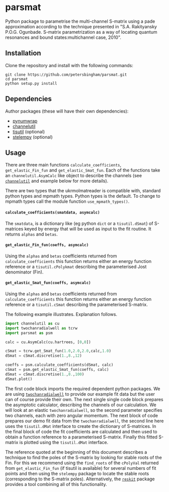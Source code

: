 # parsmat
Python package to parametrise the multi-channel S-matrix using a pade approximation according to the technique presented in "S.A. Rakityansky P.O.G. Ogunbade. S-matrix parametrization as a way of locating quantum resonances and bound states:multichannel case, 2010".

## Installation

Clone the repository and install with the following commands:

    git clone https://github.com/petersbingham/parsmat.git
    cd parsmat
    python setup.py install
    
## Dependencies
Author packages (these will have their own dependencies):
 - [pynumwrap](https://github.com/petersbingham/pynumwrap)
 - [channelutil](https://github.com/petersbingham/channelutil)
 - [tisutil](https://github.com/petersbingham/tisutil) (optional)
 - [stelempy](https://github.com/petersbingham/stelempy) (optional)

## Usage

There are three main functions `calculate_coefficients`, `get_elastic_Fin_fun` and `get_elastic_Smat_fun`. Each of the functions take an `channelutil.AsymCalc` like object to describe the channels (see [`channelutil`](https://github.com/petersbingham/channelutil) and example below for more details).

There are two types that the ukrmolmatreader is compatible with, standard python types and mpmath types. Python types is the default. To change to mpmath types call the module function `use_mpmath_types()`.

#### `calculate_coefficients(smatdata, asymcalc)`

The `smatdata`, is a dictionary like (eg python `dict` or a `tisutil.dSmat`) of S-matrices keyed by energy that will be used as input to the fit routine. It returns `alphas` and `betas`.

#### `get_elastic_Fin_fun(coeffs, asymcalc)`

Using the `alphas` and `betas` coefficients returned from `calculate_coefficients` this function returns either an energy function reference or a `tisutil.cPolykmat` describing the parameterised Jost denominator (Fin).

#### `get_elastic_Smat_fun(coeffs, asymcalc)`

Using the `alphas` and `betas` coefficients returned from `calculate_coefficients` this function returns either an energy function reference or a `tisutil.cSmat` describing the parameterised S-matrix.

The following example illustrates. Explanation follows.
```python
import channelutil as cu
import twochanradialwell as tcrw
import parsmat as psm

calc = cu.AsymCalc(cu.hartrees, [0,0])

cSmat = tcrw.get_Smat_fun(1.0,2.0,2.0,calc,1.0)
dSmat = cSmat.discretise(1.,8.,12)

coeffs = psm.calculate_coefficients(dSmat, calc)
cSmat = psm.get_elastic_Smat_fun(coeffs, calc)
dSmat = cSmat.discretise(1.,8.,100)
dSmat.plot()
```

The first code block imports the required dependent python packages. We are using [`twochanradialwell`](https://github.com/petersbingham/twochanradialwell) to provide our example fit data but the user can of course provide their own. The next single single code block prepares the asymptotic calculator, describing the channels of our calculation. We will look at an elastic `twochanradialwell`, so the second parameter specifies two channels, each with zero angular momentum. The next block of code prepares our demo fit data from the `twochanradialwell`, the second line here uses the `tisutil.dMat` interface to create the dictionary of S-matrices. In the final block of code the fit coefficients are calculated and then used to obtain a function reference to a parameterised S-matrix. Finally this fitted S-matrix is plotted using the `tisutil.dMat` interface.

The reference quoted at the beginning of this document describes a technique to find the poles of the S-matrix by looking for stable roots of the Fin. For this we recommend using the `find_roots` of the `cPolyVal` returned from `get_elastic_Fin_fun` (if tisutil is available) for several numbers of fit points and then using the `stelempy` package to locate the stable roots (corresponding to the S-matrix poles). Alternatively, the [`reskit`](https://github.com/petersbingham/reskit) package provides a tool combining all of this functionality.
